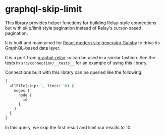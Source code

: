 # graphql-skip-limit

This library provides helper functions for building Relay-style connections but
with skip/limit style pagination instead of Relay's cursor-based pagination.

It is built and maintained for
[React modern site generator Gatsby](https://github.com/gatsbyjs/gatsby) to
drive its GraphQL-based data layer.

It is a port from [graphql-relay](https://github.com/graphql/graphql-relay-js)
so can be used in a similar fashion. See the tests in `src/connection/__tests__`
for an example of using this library.

Connections built with this library can be queried like the following:

```graphql
{
  allFile(skip: 1, limit: 10) {
    edges {
      node {
        id
      }
    }
  }
}
```

In this query, we skip the first result and limit our results to 10.
